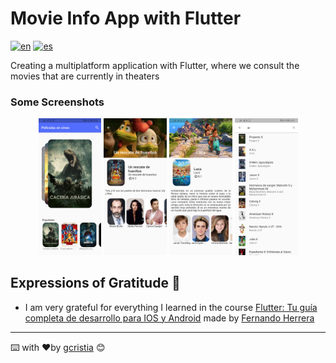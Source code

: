 # Movie Info App with Flutter
[![en](https://img.shields.io/badge/lang-en-red.svg)](https://github.com/gcristia/Movie-Info-App-with-Flutter/blob/main/README.md)
[![es](https://img.shields.io/badge/lang-es-yellow.svg)](https://github.com/gcristia/Movie-Info-App-with-Flutter/blob/main/README.es.md)

Creating a multiplatform application with Flutter, where we consult the movies that are currently in theaters

### Some Screenshots 
<p align="center" width="100%">
    <img width="20%" src="screenshot/1.jpg" alt="Home"> 
    <img width="20%" src="screenshot/2.jpg" alt="Description Movie"> 
    <img width="20%" src="screenshot/3.jpg" alt="Description Movie"> 
    <img width="20%" src="screenshot/4.jpg" alt="Search Movie"> 
</p> 

## Expressions of Gratitude 🎁
* I am very grateful for everything I learned in the course [Flutter: Tu guía completa de desarrollo para IOS y Android](https://www.udemy.com/course/flutter-ios-android-fernando-herrera) made by [Fernando Herrera](https://fernando-herrera.com)
---
⌨️ with ❤️by [gcristia](https://github.com/gcristia) 😊